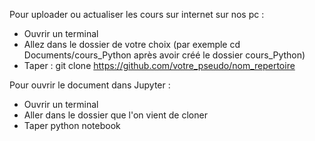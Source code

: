Pour uploader ou actualiser les cours sur internet sur nos pc :


- Ouvrir un terminal
- Allez dans le dossier de votre choix (par exemple cd Documents/cours_Python après avoir créé le dossier cours_Python) 
- Taper : git clone https://github.com/votre_pseudo/nom_repertoire 


Pour ouvrir le document dans Jupyter :

- Ouvrir un terminal
- Aller dans le dossier que l'on vient de cloner
- Taper python notebook
